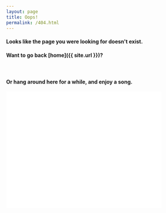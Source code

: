 ```yaml
---
layout: page
title: Oops!
permalink: /404.html
---
```


#### Looks like the page you were looking for doesn't exist.

#### Want to go back [home]({{ site.url }})?

<br/>

#### Or hang around here for a while, and enjoy a song.
  
  
<div class="row">
<iframe width="420" height="315" src="//www.youtube.com/embed/O5J-DtKldpE" frameborder="0" allowfullscreen class="block container">
</iframe>
</div>